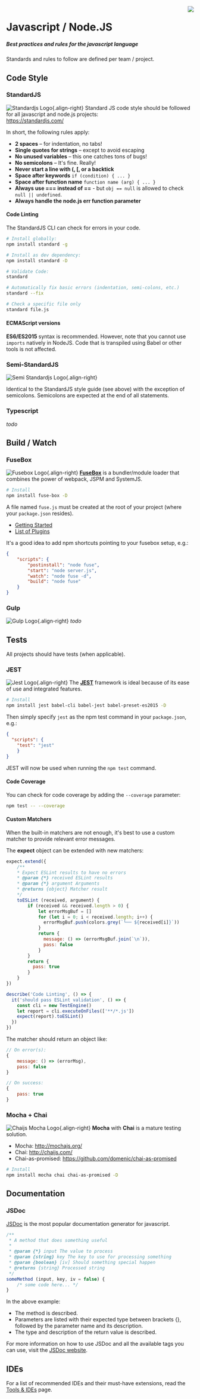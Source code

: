 <img src="/uploads/logos/js-logo.png" align="right" />

# Javascript / Node.JS
##### Best practices and rules for the javascript language

Standards and rules to follow are defined per team / project.
## Code Style
### StandardJS
![Standardjs Logo](/uploads/logos/standardjs-logo.png "Standardjs Logo"){.align-right}
Standard JS code style should be followed for all javascript and node.js projects:  
https://standardjs.com/

In short, the following rules apply:

- **2 spaces** – for indentation, no tabs!
- **Single quotes for strings** – except to avoid escaping
- **No unused variables** – this one catches tons of bugs!
- **No semicolons** – It's fine. Really!
- **Never start a line with (, [, or a backtick**
- **Space after keywords** `if (condition) { ... }`
- **Space after function name** `function name (arg) { ... }`
- **Always use === instead of ==** - but `obj == null` is allowed to check `null || undefined`.
- **Always handle the node.js err function parameter**

#### Code Linting

The StandardJS CLI can check for errors in your code. 

```sh
# Install globally:
npm install standard -g

# Install as dev dependency:
npm install standard -D

# Validate Code:
standard

# Automatically fix basic errors (indentation, semi-colons, etc.)
standard --fix

# Check a specific file only
standard file.js
```

#### ECMAScript versions

**ES6/ES2015** syntax is recommended. However, note that you cannot use `imports` natively in NodeJS. Code that is transpiled using Babel or other tools is not affected.

### Semi-StandardJS
![Semi Standardjs Logo](/uploads/logos/semi-standardjs-logo.png "Semi Standardjs Logo"){.align-right}

Identical to the StandardJS style guide (see above) with the exception of semicolons. Semicolons are expected at the end of all statements.

### Typescript
*todo*
## Build / Watch
### FuseBox
![Fusebox Logo](/uploads/logos/fusebox-logo.png "Fusebox Logo"){.align-right}
[**FuseBox**](http://fuse-box.org/) is a bundler/module loader that combines the power of webpack, JSPM and SystemJS.

```sh
# Install
npm install fuse-box -D
```

A file named `fuse.js` must be created at the root of your project (where your `package.json` resides).

- [Getting Started](http://fuse-box.org/#configuration)
- [List of Plugins](http://fuse-box.org/#built-in-plugins)

It's a good idea to add npm shortcuts pointing to your fusebox setup, e.g.:

```json
{
	"scripts": {
		"postinstall": "node fuse",
		"start": "node server.js",
		"watch": "node fuse -d",
		"build": "node fuse"
	}
}
```

### Gulp
![Gulp Logo](/uploads/logos/gulp-logo.png "Gulp Logo"){.align-right}
*todo*
## Tests
All projects should have tests (when applicable).

### JEST
![Jest Logo](/uploads/logos/jest-logo.png "Jest Logo"){.align-right}
The [**JEST**](https://facebook.github.io/jest/) framework is ideal because of its ease of use and integrated features.

```sh
# Install
npm install jest babel-cli babel-jest babel-preset-es2015 -D
```

Then simply specify `jest` as the npm test command in your `package.json`, e.g.:
```json
{
  "scripts": {
    "test": "jest"
	}
}
```

JEST will now be used when running the `npm test` command.

#### Code Coverage

You can check for code coverage by adding the `--coverage` parameter:

```sh
npm test -- --coverage
```

#### Custom Matchers

When the built-in matchers are not enough, it's best to use a custom matcher to provide relevant error messages.

The **expect** object can be extended with new matchers:

```javascript
expect.extend({
    /**
    * Expect ESLint results to have no errors
    * @param {*} received ESLint results
    * @param {*} argument Arguments
    * @returns {object} Matcher result
    */
    toESLint (received, argument) {
        if (received && received.length > 0) {
            let errorMsgBuf = []
            for (let i = 0; i < received.length; i++) {
              errorMsgBuf.push(colors.grey(`└── ${received[i]}`))
            }
            return {
              message: () => (errorMsgBuf.join(`\n`)),
              pass: false
            }
        }
        return {
          pass: true
        }
    }
})

describe('Code Linting', () => {
  it('should pass ESLint validation', () => {
    const cli = new TestEngine()
    let report = cli.executeOnFiles(['**/*.js'])
    expect(report).toESLint()
  })
})
```

The matcher should return an object like:

```javascript
// On error(s):
{
    message: () => (errorMsg),
    pass: false
}

// On success:
{
    pass: true
}
```

### Mocha + Chai
![Chaijs Mocha Logo](/uploads/logos/chaijs-mocha-logo.png "Chaijs Mocha Logo"){.align-right}
**Mocha** with **Chai** is a mature testing solution.

- Mocha: http://mochajs.org/
- Chai: http://chaijs.com/
- Chai-as-promised: https://github.com/domenic/chai-as-promised

```sh
# Install
npm install mocha chai chai-as-promised -D
```
## Documentation
### JSDoc
[JSDoc](http://usejsdoc.org/) is the most popular documentation generator for javascript.

```js
/**
 * A method that does something useful
 *
 * @param {*} input The value to process
 * @param {string} key The key to use for processing something
 * @param {boolean} [iv] Should something special happen
 * @returns {string} Processed string
 */
someMethod (input, key, iv = false) {
	/* some code here... */
}
```

In the above example:
- The method is described.
- Parameters are listed with their expected type between brackets {}, followed by the parameter name and its description.
- The type and description of the return value is described.

For more information on how to use JSDoc and all the available tags you can use, visit the [JSDoc website](http://usejsdoc.org/).
## IDEs
For a list of recommended IDEs and their must-have extensions, read the [Tools & IDEs](/dev/tools-ides/) page.

